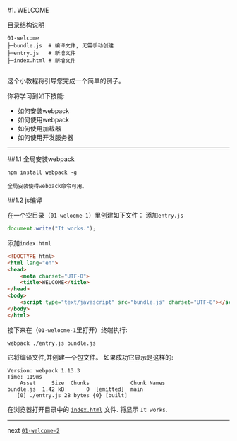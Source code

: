 #1. WELCOME

目录结构说明

```
01-welcome
├─bundle.js  # 编译文件, 无需手动创建
├─entry.js   # 新增文件
├─index.html # 新增文件
    
```

这个小教程将引导您完成一个简单的例子。

你将学习到如下技能:
* 如何安装webpack
* 如何使用webpack
* 如何使用加载器
* 如何使用开发服务器

---------------------------------------

##1.1 全局安装webpack

```shell
npm install webpack -g
```
    全局安装使得webpack命令可用。

##1.2 js编译

在一个空目录（`01-welocme-1`）里创建如下文件：
添加`entry.js`

```js
document.write("It works.");
```

添加`index.html`

```html
<!DOCTYPE html>
<html lang="en">
<head>
    <meta charset="UTF-8">
    <title>WELCOME</title>
</head>
<body>
    <script type="text/javascript" src="bundle.js" charset="UTF-8"></script>
</body>
</html>    
``` 
接下来在（`01-welocme-1`里打开）终端执行:

```shell
webpack ./entry.js bundle.js
```

它将编译文件,并创建一个包文件。
如果成功它显示是这样的:

```shell
Version: webpack 1.13.3
Time: 119ms
    Asset     Size  Chunks             Chunk Names
bundle.js  1.42 kB       0  [emitted]  main
   [0] ./entry.js 28 bytes {0} [built]
```
在浏览器打开目录中的 [`index.html`](https://cestr.github.io/webpack-tutorials/01-welcome/ "这是一个例子") 文件. 将显示 `It works`.


---------------

next [`01-welcome-2`](/01-welcome-2 "welcome")
